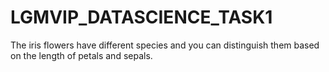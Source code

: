 # LGMVIP_DATASCIENCE_TASK1
The iris flowers have different species and you can distinguish them based on the length of petals and sepals.
